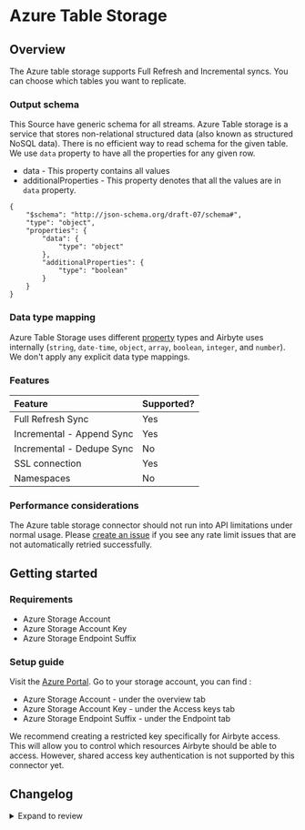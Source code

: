 # Azure Table Storage

## Overview

The Azure table storage supports Full Refresh and Incremental syncs. You can choose which tables you want to replicate.

### Output schema

This Source have generic schema for all streams.
Azure Table storage is a service that stores non-relational structured data (also known as structured NoSQL data). There is no efficient way to read schema for the given table. We use `data` property to have all the properties for any given row.

- data - This property contains all values
- additionalProperties - This property denotes that all the values are in `data` property.

```
{
    "$schema": "http://json-schema.org/draft-07/schema#",
    "type": "object",
    "properties": {
        "data": {
            "type": "object"
        },
        "additionalProperties": {
            "type": "boolean"
        }
    }
}
```

### Data type mapping

Azure Table Storage uses different [property](https://docs.microsoft.com/en-us/rest/api/storageservices/understanding-the-table-service-data-model#property-types) types and Airbyte uses internally \(`string`, `date-time`, `object`, `array`, `boolean`, `integer`, and `number`\). We don't apply any explicit data type mappings.

### Features

| Feature                   | Supported? |
| :------------------------ | :--------- |
| Full Refresh Sync         | Yes        |
| Incremental - Append Sync | Yes        |
| Incremental - Dedupe Sync | No         |
| SSL connection            | Yes        |
| Namespaces                | No         |

### Performance considerations

The Azure table storage connector should not run into API limitations under normal usage. Please [create an issue](https://github.com/airbytehq/airbyte/issues) if you see any rate limit issues that are not automatically retried successfully.

## Getting started

### Requirements

- Azure Storage Account
- Azure Storage Account Key
- Azure Storage Endpoint Suffix

### Setup guide

Visit the [Azure Portal](https://portal.azure.com). Go to your storage account, you can find :

- Azure Storage Account - under the overview tab
- Azure Storage Account Key - under the Access keys tab
- Azure Storage Endpoint Suffix - under the Endpoint tab

We recommend creating a restricted key specifically for Airbyte access. This will allow you to control which resources Airbyte should be able to access. However, shared access key authentication is not supported by this connector yet.

## Changelog

<details>
  <summary>Expand to review</summary>

| Version | Date       | Pull Request                                             | Subject                                           |
| :------ | :--------- | :------------------------------------------------------- | :------------------------------------------------ |
| 0.1.13 | 2024-07-10 | [41492](https://github.com/airbytehq/airbyte/pull/41492) | Update dependencies |
| 0.1.12 | 2024-07-09 | [41105](https://github.com/airbytehq/airbyte/pull/41105) | Update dependencies |
| 0.1.11 | 2024-07-06 | [40937](https://github.com/airbytehq/airbyte/pull/40937) | Update dependencies |
| 0.1.10 | 2024-06-25 | [40277](https://github.com/airbytehq/airbyte/pull/40277) | Update dependencies |
| 0.1.9 | 2024-06-22 | [40072](https://github.com/airbytehq/airbyte/pull/40072) | Update dependencies |
| 0.1.8 | 2024-06-04 | [38968](https://github.com/airbytehq/airbyte/pull/38968) | [autopull] Upgrade base image to v1.2.1 |
| 0.1.7 | 2024-06-03 | [38915](https://github.com/airbytehq/airbyte/pull/38915) | Replace AirbyteLogger with logging.Logger |
| 0.1.6 | 2024-06-03 | [38915](https://github.com/airbytehq/airbyte/pull/38915) | Replace AirbyteLogger with logging.Logger |
| 0.1.5 | 2024-05-20 | [38443](https://github.com/airbytehq/airbyte/pull/38443) | [autopull] base image + poetry + up_to_date |
| 0.1.4 | 2024-01-26 | [34576](https://github.com/airbytehq/airbyte/pull/34576) | Migrate to per-stream/global state |
| 0.1.3 | 2022-08-12 | [15591](https://github.com/airbytehq/airbyte/pull/15591) | Clean instantiation of AirbyteStream |
| 0.1.2 | 2021-12-23 | [14212](https://github.com/airbytehq/airbyte/pull/14212) | Adding incremental load capability |
| 0.1.1 | 2021-12-23 | [8434](https://github.com/airbytehq/airbyte/pull/8434) | Update fields in source-connectors specifications |

</details>
